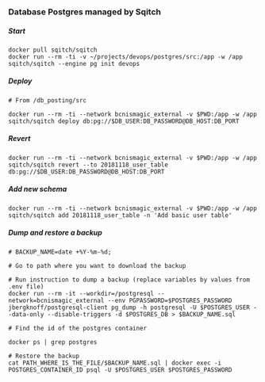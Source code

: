 ### Database Postgres managed by Sqitch
##### Start

    docker pull sqitch/sqitch
    docker run --rm -ti -v ~/projects/devops/postgres/src:/app -w /app sqitch/sqitch --engine pg init devops

##### Deploy 
    # From /db_posting/src
    
    docker run --rm -ti --network bcnismagic_external -v $PWD:/app -w /app sqitch/sqitch deploy db:pg://$DB_USER:DB_PASSWORD@DB_HOST:DB_PORT

##### Revert
    
    docker run --rm -ti --network bcnismagic_external -v $PWD:/app -w /app sqitch/sqitch revert --to 20181118_user_table db:pg://$DB_USER:DB_PASSWORD@DB_HOST:DB_PORT

##### Add new schema

    docker run --rm -ti --network bcnismagic_external -v $PWD:/app -w /app sqitch/sqitch add 20181118_user_table -n 'Add basic user table'
        
##### Dump and restore a backup
    # BACKUP_NAME=date +%Y-%m-%d;

    # Go to path where you want to download the backup

    # Run instruction to dump a backup (replace variables by values from .env file)
    docker run --rm -it --workdir=/postgresql --network=bcnismagic_external --env PGPASSWORD=$POSTGRES_PASSWORD jbergknoff/postgresql-client pg_dump -h postgresql -U $POSTGRES_USER --data-only --disable-triggers -d $POSTGRES_DB > $BACKUP_NAME.sql

    # Find the id of the postgres container

    docker ps | grep postgres

    # Restore the backup
    cat PATH_WHERE_IS_THE_FILE/$BACKUP_NAME.sql | docker exec -i POSTGRES_CONTAINER_ID psql -U $POSTGRES_USER $POSTGRES_PASSWORD
